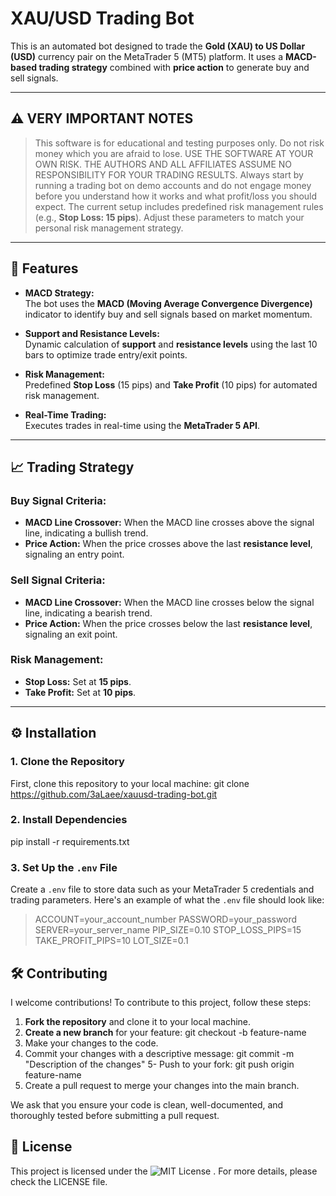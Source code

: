 # XAU/USD Trading Bot

This is an automated bot designed to trade the **Gold (XAU) to US Dollar (USD)** currency pair on the MetaTrader 5 (MT5) platform. It uses a **MACD-based trading strategy** combined with **price action** to generate buy and sell signals.

---

## ⚠️ VERY IMPORTANT NOTES

> This software is for educational and testing purposes only. Do not risk money which you are afraid to lose. USE THE SOFTWARE AT YOUR OWN RISK. THE AUTHORS AND ALL AFFILIATES ASSUME NO RESPONSIBILITY FOR YOUR TRADING RESULTS.
>Always start by running a trading bot on demo accounts and do not engage money before you understand how it works and what profit/loss you should expect.
> The current setup includes predefined risk management rules (e.g., **Stop Loss: 15 pips**). Adjust these parameters to match your personal risk management strategy.

---

## 🌟 Features

- **MACD Strategy:**  
  The bot uses the **MACD (Moving Average Convergence Divergence)** indicator to identify buy and sell signals based on market momentum.

- **Support and Resistance Levels:**  
  Dynamic calculation of **support** and **resistance levels** using the last 10 bars to optimize trade entry/exit points.

- **Risk Management:**  
  Predefined **Stop Loss** (15 pips) and **Take Profit** (10 pips) for automated risk management.

- **Real-Time Trading:**  
  Executes trades in real-time using the **MetaTrader 5 API**.

---

## 📈 Trading Strategy

### Buy Signal Criteria:
- **MACD Line Crossover:** When the MACD line crosses above the signal line, indicating a bullish trend.
- **Price Action:** When the price crosses above the last **resistance level**, signaling an entry point.

### Sell Signal Criteria:
- **MACD Line Crossover:** When the MACD line crosses below the signal line, indicating a bearish trend.
- **Price Action:** When the price crosses below the last **resistance level**, signaling an exit point.

### Risk Management:
- **Stop Loss:** Set at **15 pips**.
- **Take Profit:** Set at **10 pips**.

---

## ⚙️ Installation

### 1. Clone the Repository

First, clone this repository to your local machine:
git clone https://github.com/3aLaee/xauusd-trading-bot.git

### 2. Install Dependencies

pip install -r requirements.txt

### 3. Set Up the `.env` File

Create a `.env` file to store data such as your MetaTrader 5 credentials and trading parameters. Here's an example of what the `.env` file should look like:
  > ACCOUNT=your_account_number
  > PASSWORD=your_password
  > SERVER=your_server_name
  > PIP_SIZE=0.10
  > STOP_LOSS_PIPS=15
  > TAKE_PROFIT_PIPS=10
  > LOT_SIZE=0.1

## 🛠 Contributing

I welcome contributions! To contribute to this project, follow these steps:

1. **Fork the repository** and clone it to your local machine.
2. **Create a new branch** for your feature:
   git checkout -b feature-name
3. Make your changes to the code.
4. Commit your changes with a descriptive message:
  git commit -m "Description of the changes"
5- Push to your fork:
  git push origin feature-name
6. Create a pull request to merge your changes into the main branch.

We ask that you ensure your code is clean, well-documented, and thoroughly tested before submitting a pull request.

## 📝 License
This project is licensed under the ![MIT License](https://img.shields.io/badge/license-MIT-blue.svg)
. For more details, please check the LICENSE file.










